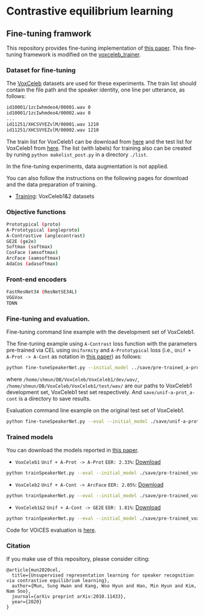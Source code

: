 # Contrastive equilibrium learning

## Fine-tuning framwork
This repository provides fine-tuning implementation of [this paper](https://arxiv.org/abs/2010.11433).
This fine-tuning framework is modified on the [voxceleb_trainer](https://github.com/joonson/voxceleb_unsupervised).


### Dataset for fine-tuning
The [VoxCeleb](http://www.robots.ox.ac.uk/~vgg/data/voxceleb/) datasets are used for these experiments.
The train list should contain the file path and the speaker identity, one line per utterance, as follows:
```bash
id10001/1zcIwhmdeo4/00001.wav 0
id10001/1zcIwhmdeo4/00002.wav 0
...
id11251/XHCSVYEZvlM/00001.wav 1210
id11251/XHCSVYEZvlM/00002.wav 1210
```
The train list for VoxCeleb1 can be download from [here](https://drive.google.com/file/d/174j4gCrdLBdo5sibBdNQi7WanA05WekM/view?usp=sharing) and the test list for VoxCeleb1 from [here](https://drive.google.com/file/d/1Lfb0bJAbE2zSCXfhLhJUQxDgro_mHRiq/view?usp=sharing).
The list (with labels) for training also can be created by runing `python makelist_post.py` in a directory `./list`.

In the fine-tuning experiments, data augmentation is not applied.

You can also follow the instructions on the following pages for download and the data preparation of training.
+ [Training](https://github.com/clovaai/voxceleb_trainer): VoxCeleb1&2 datasets


### Objective functions
```bash
Prototypical (proto)
A-Prototypical (angleproto)
A-Contrastive (anglecontrast)
GE2E (ge2e)
Softmax (softmax)
CosFace (amsoftmax)
ArcFace (aamsoftmax)
AdaCos (adasoftmax)
```

### Front-end encoders
```bash
FastResNet34 (ResNetSE34L)
VGGVox
TDNN
```

### Fine-tuning and evaluation.
Fine-tuning command line example with the development set of VoxCeleb1.

The fine-tuning example using `A-Contrast` loss function with the parameters pre-trained via CEL using `Uniformity` and `A-Prototypical` loss (i.e., `Unif + A-Prot -> A-Cont` as notation in [this paper](https://arxiv.org/abs/2010.11433)) as follows:
```bash
python fine-tuneSpeakerNet.py --initial_model ../save/pre-trained_a-prot.model --max_frames 300 --batch_size 250 --nSpeakers 1211 --trainfunc anglecontrast --save_path ./save/unif-a-prot_a-cont --train_list ./list/train_vox1.txt --test_list ./list/test_vox1.txt --train_path /home/shmun/DB/VoxCeleb/VoxCeleb1/dev/wav/ --test_path /home/shmun/DB/VoxCeleb/VoxCeleb1/test/wav/
```
where `/home/shmun/DB/VoxCeleb/VoxCeleb1/dev/wav/`, `/home/shmun/DB/VoxCeleb/VoxCeleb1/test/wav/` are our paths to VoxCeleb1 development set, VoxCeleb1 test set respectively. And `save/unif-a-prot_a-cont` is a directory to save results.

Evaluation command line example on the original test set of VoxCeleb1.
```bash
python fine-tuneSpeakerNet.py --eval --initial_model ./save/unif-a-prot_a-cont/model/model000000001.model --test_list ./list/test_vox1.txt --test_path /home/shmun/DB/VoxCeleb/VoxCeleb1/test/wav/
```


### Trained models
You can download the models reported in [this paper](https://arxiv.org/abs/2010.11433).

+  `VoxCeleb1` `Unif + A-Prot -> A-Prot` `EER: 2.33%`: [Download](https://drive.google.com/file/d/1TwCQ24KNVkNypgKg-1LF65oKqaINom3i/view?usp=sharing)
```bash
python trainSpeakerNet.py --eval --initial_model ./save/pre-trained_vox1_unif-a-prot_a-prot.model --test_list ./list/test_vox1.txt --test_path /home/shmun/DB/VoxCeleb/VoxCeleb1/test/wav/
```

+ `VoxCeleb2` `Unif + A-Cont -> ArcFace` `EER: 2.05%`: [Download](https://drive.google.com/file/d/1Pq9UW9h3sGv-Hwj_FcCKrkD8bjVHmXnn/view?usp=sharing)
```bash
python trainSpeakerNet.py --eval --initial_model ./save/pre-trained_vox2_unif-a-cont_arcface.model --test_list ./list/test_vox1.txt --test_path /home/shmun/DB/VoxCeleb/VoxCeleb1/test/wav/
```

+ `VoxCeleb1&2` `Unif + A-Cont -> GE2E` `EER: 1.81%`: [Download](https://drive.google.com/file/d/11Cyfb7do7sx7bycqpv1UDIj8SbbnDk47/view?usp=sharing)
```bash
python trainSpeakerNet.py --eval --initial_model ./save/pre-trained_vox1-vox2_unif-a-cont_ge2e.model --test_list ./list/test_vox1.txt --test_path /home/shmun/DB/VoxCeleb/VoxCeleb1/test/wav/
```
Code for VOiCES evaluation is [here](https://drive.google.com/file/d/1CemTZ-rdNXHe_9aTkZ_KBYT1pSbyFfXl/view?usp=sharing).


### Citation
If you make use of this repository, please consider citing:
```
@article{mun2020cel,
  title={Unsupervised representation learning for speaker recognition via contrastive equilibrium learning},
  author={Mun, Sung Hwan and Kang, Woo Hyun and Han, Min Hyun and Kim, Nam Soo},
  journal={arXiv preprint arXiv:2010.11433},
  year={2020}
}
```

